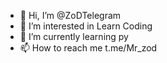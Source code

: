 - 👋 Hi, I’m @ZoDTelegram
- 👀 I’m interested in Learn Coding
- 🌱 I’m currently learning py
- 📫 How to reach me t.me/Mr_zod

<!---
ZoDTelegram/ZoDTelegram is a ✨ special ✨ repository because its `README.md` (this file) appears on your GitHub profile.
You can click the Preview link to take a look at your changes.
--->

